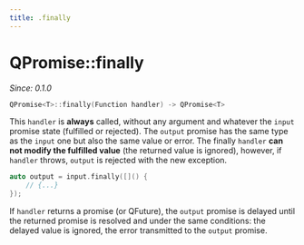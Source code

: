 ```yaml
---
title: .finally
---
```


# QPromise::finally

*Since: 0.1.0*

```cpp
QPromise<T>::finally(Function handler) -> QPromise<T>
```

This `handler` is **always** called, without any argument and whatever the `input` promise state
(fulfilled or rejected). The `output` promise has the same type as the `input` one but also the
same value or error. The finally `handler` **can not modify the fulfilled value** (the returned
value is ignored), however, if `handler` throws, `output` is rejected with the new exception.

```cpp
auto output = input.finally([]() {
    // {...}
});
```

If `handler` returns a promise (or QFuture), the `output` promise is delayed until the returned
promise is resolved and under the same conditions: the delayed value is ignored, the error
transmitted to the `output` promise.
